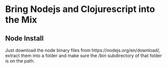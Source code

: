 <h1>Bring Nodejs and Clojurescript into the Mix</h1>
<h2>Node Install</h2>
<p>Just download the node binary files from https://nodejs.org/en/download/, extract them into a folder and make sure the /bin subdirectory of that folder is on the path.</p> 
<p>
